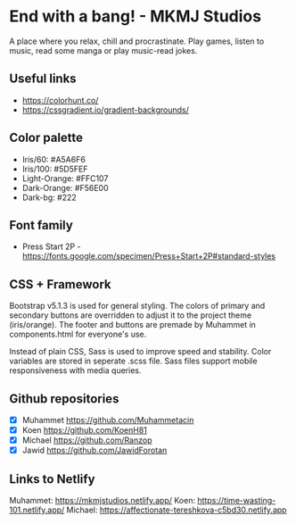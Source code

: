 # End with a bang! - MKMJ Studios

A place where you relax, chill and procrastinate. Play games, listen to music, read some manga or play music-read jokes.

## Useful links

- <https://colorhunt.co/>
- <https://cssgradient.io/gradient-backgrounds/>

## Color palette

- Iris/60: #A5A6F6
- Iris/100: #5D5FEF
- Light-Orange: #FFC107
- Dark-Orange: #F56E00
- Dark-bg: #222

## Font family

- Press Start 2P - <https://fonts.google.com/specimen/Press+Start+2P#standard-styles>

## CSS + Framework

Bootstrap v5.1.3 is used for general styling. The colors of primary and secondary buttons are overridden to adjust it to the project theme (iris/orange). The footer and buttons are premade by Muhammet in components.html for everyone's use.

Instead of plain CSS, Sass is used to improve speed and stability. Color variables are stored in seperate .scss file. Sass files support mobile responsiveness with media queries.

## Github repositories

- [x] Muhammet  <https://github.com/Muhammetacin>
- [x] Koen      <https://github.com/KoenH81>
- [x] Michael   <https://github.com/Ranzop>
- [x] Jawid     <https://github.com/JawidForotan>

## Links to Netlify

Muhammet:   <https://mkmjstudios.netlify.app/>
Koen:       <https://time-wasting-101.netlify.app/>
Michael:    <https://affectionate-tereshkova-c5bd30.netlify.app>
